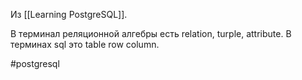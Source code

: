 Из [[Learning PostgreSQL]].

В терминал реляционной алгебры есть relation, turple, attribute. В терминах sql это table row column. 

#postgresql